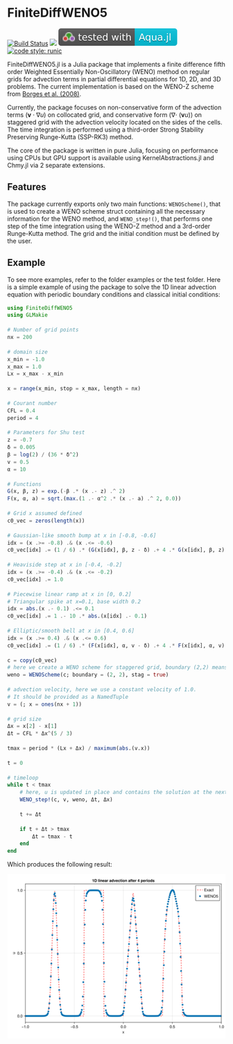 # FiniteDiffWENO5

[![Build Status](https://github.com/Iddingsite/FiniteDiffWENO5.jl/actions/workflows/CI.yml/badge.svg?branch=main)](https://github.com/Iddingsite/FiniteDiffWENO5.jl/actions/workflows/CI.yml?query=branch%3Amain)
[![][docs-dev-img]][docs-dev-url]
[![Aqua QA](https://raw.githubusercontent.com/JuliaTesting/Aqua.jl/master/badge.svg)](https://github.com/JuliaTesting/Aqua.jl)
[![code style: runic](https://img.shields.io/badge/code_style-%E1%9A%B1%E1%9A%A2%E1%9A%BE%E1%9B%81%E1%9A%B2-black)](https://github.com/fredrikekre/Runic.jl)

[docs-dev-img]: https://img.shields.io/badge/docs-dev-blue.svg
[docs-dev-url]: https://juliageodynamics.github.io/FiniteDiffWENO5.jl/dev/

FiniteDiffWENO5.jl is a Julia package that implements a finite difference fifth order Weighted Essentially Non-Oscillatory (WENO) method on regular grids for advection terms in partial differential equations for 1D, 2D, and 3D problems. The current implementation is based on the WENO-Z scheme from [Borges et al. (2008)](10.1016/j.jcp.2007.11.038).

Currently, the package focuses on non-conservative form of the advection terms ($\mathbf{v} \cdot \nabla u$) on collocated grid, and conservative form ($\nabla \cdot$ ($\mathbf{v} u$)) on staggered grid with the advection velocity located on the sides of the cells. The time integration is performed using a third-order Strong Stability Preserving Runge-Kutta (SSP-RK3) method.

The core of the package is written in pure Julia, focusing on performance using CPUs but GPU support is available using KernelAbstractions.jl and Chmy.jl via 2 separate extensions.

## Features

The package currently exports only two main functions: `WENOScheme()`, that is used to create a WENO scheme struct containing all the necessary information for the WENO method, and `WENO_step!()`, that performs one step of the time integration using the WENO-Z method and a 3rd-order Runge-Kutta method. The grid and the initial condition must be defined by the user.

## Example

To see more examples, refer to the folder examples or the test folder.
Here is a simple example of using the package to solve the 1D linear advection equation with periodic boundary conditions and classical initial conditions:

```julia
using FiniteDiffWENO5
using GLMakie

# Number of grid points
nx = 200

# domain size
x_min = -1.0
x_max = 1.0
Lx = x_max - x_min

x = range(x_min, stop = x_max, length = nx)

# Courant number
CFL = 0.4
period = 4

# Parameters for Shu test
z = -0.7
δ = 0.005
β = log(2) / (36 * δ^2)
v = 0.5
α = 10

# Functions
G(x, β, z) = exp.(-β .* (x .- z) .^ 2)
F(x, α, a) = sqrt.(max.(1 .- α^2 .* (x .- a) .^ 2, 0.0))

# Grid x assumed defined
c0_vec = zeros(length(x))

# Gaussian-like smooth bump at x in [-0.8, -0.6]
idx = (x .>= -0.8) .& (x .<= -0.6)
c0_vec[idx] .= (1 / 6) .* (G(x[idx], β, z - δ) .+ 4 .* G(x[idx], β, z) .+ G(x[idx], β, z + δ))

# Heaviside step at x in [-0.4, -0.2]
idx = (x .>= -0.4) .& (x .<= -0.2)
c0_vec[idx] .= 1.0

# Piecewise linear ramp at x in [0, 0.2]
# Triangular spike at x=0.1, base width 0.2
idx = abs.(x .- 0.1) .<= 0.1
c0_vec[idx] .= 1 .- 10 .* abs.(x[idx] .- 0.1)

# Elliptic/smooth bell at x in [0.4, 0.6]
idx = (x .>= 0.4) .& (x .<= 0.6)
c0_vec[idx] .= (1 / 6) .* (F(x[idx], α, v - δ) .+ 4 .* F(x[idx], α, v) .+ F(x[idx], α, v + δ))

c = copy(c0_vec)
# here we create a WENO scheme for staggered grid, boundary (2,2) means periodic BCs on both sides. 0 means homogeneous Neumann and 1 means homogeneous Dirichlet BCs. stag = true means that the advection velocity is defined on the sides of the cells and should be of size nx+1 compared to the scalar field u.
weno = WENOScheme(c; boundary = (2, 2), stag = true)

# advection velocity, here we use a constant velocity of 1.0.
# It should be provided as a NamedTuple
v = (; x = ones(nx + 1))

# grid size
Δx = x[2] - x[1]
Δt = CFL * Δx^(5 / 3)

tmax = period * (Lx + Δx) / maximum(abs.(v.x))

t = 0

# timeloop
while t < tmax
    # here, u is updated in place and contains the solution at the next time step after the call to WENO_step!
    WENO_step!(c, v, weno, Δt, Δx)

    t += Δt

    if t + Δt > tmax
        Δt = tmax - t
    end
end
```

Which produces the following result:

![](/docs/src/assets/1D_linear_advection.png)

